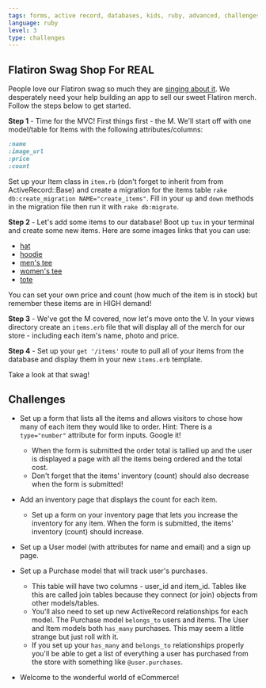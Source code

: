 ```yaml
---
tags: forms, active record, databases, kids, ruby, advanced, challenges
language: ruby
level: 3
type: challenges
---
```


## Flatiron Swag Shop For REAL

People love our Flatiron swag so much they are [singing about it](https://docs.google.com/a/flatironschool.com/file/d/0B_qWLnYbXOdPS2tMbHVpOG1GUVE/edit). We desperately need your help building an app to sell our sweet Flatiron merch. Follow the steps below to get started.

**Step 1** - Time for the MVC! First things first - the M. We'll start off with one model/table for Items with the following attributes/columns:

```ruby
:name
:image_url
:price
:count
```

Set up your Item class in `item.rb` (don't forget to inherit from from ActiveRecord::Base) and create a migration for the items table `rake db:create_migration NAME="create_items"`. Fill in your `up` and `down` methods in the migration file then run it with `rake db:migrate`.

**Step 2** - Let's add some items to our database! Boot up `tux` in your terminal and create some new items. Here are some images links that you can use:

+ [hat](https://s3.amazonaws.com/after-school-assets/flatiron-swag-store-lab/flatiron_hat.jpg)
+ [hoodie](https://s3.amazonaws.com/after-school-assets/flatiron-swag-store-lab/flatiron_hoodie.jpg)
+ [men's tee](https://s3.amazonaws.com/after-school-assets/flatiron-swag-store-lab/flatiron_tee_m.jpg)
+ [women's tee](https://s3.amazonaws.com/after-school-assets/flatiron-swag-store-lab/flatiron_tee_w.jpg)
+ [tote](https://s3.amazonaws.com/after-school-assets/flatiron-swag-store-lab/flatiron_tote.jpg)

You can set your own price and count (how much of the item is in stock) but remember these items are in HIGH demand!

**Step 3** - We've got the M covered, now let's move onto the V. In your views directory create an `items.erb` file that will display all of the merch for our store - including each item's name, photo and price.

**Step 4** - Set up your `get '/items'` route to pull all of your items from the database and display them in your new `items.erb` template.

Take a look at that swag!

## Challenges
+ Set up a form that lists all the items and allows visitors to chose how many of each item they would like to order. Hint: There is a `type="number"` attribute for form inputs. Google it!
  * When the form is submitted the order total is tallied up and the user is displayed a page with all the items being ordered and the total cost.
  * Don't forget that the items' inventory (count) should also decrease when the form is submitted!

+ Add an inventory page that displays the count for each item.
  * Set up a form on your inventory page that lets you increase the inventory for any item. When the form is submitted, the items' inventory (count) should increase.

+ Set up a User model (with attributes for name and email) and a sign up page.

+ Set up a Purchase model that will track user's purchases.
  * This table will have two columns - user_id and item_id. Tables like this are called join tables because they connect (or join) objects from other models/tables.
  * You'll also need to set up new ActiveRecord relationships for each model. The Purchase model `belongs_to` users and items. The User and Item models both `has_many` purchases. This may seem a little strange but just roll with it.
  * If you set up your `has_many` and `belongs_to` relationships properly you'll be able to get a list of everything a user has purchased from the store with something like `@user.purchases`.

+ Welcome to the wonderful world of eCommerce!




